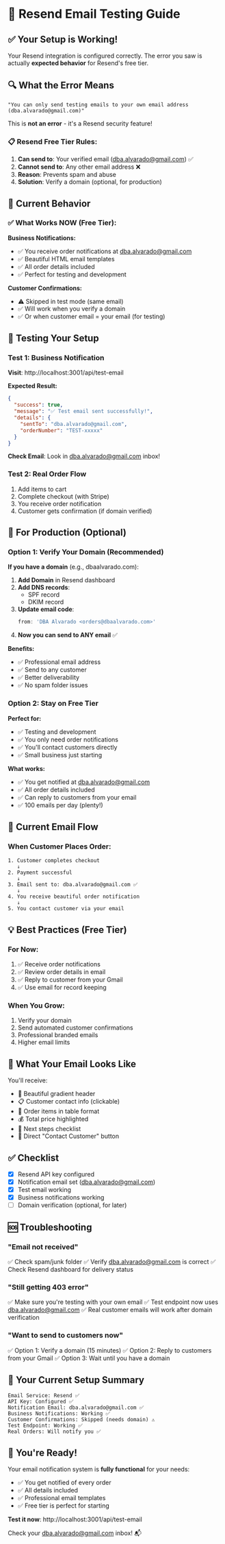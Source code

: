 # 📧 Resend Email Testing Guide

## ✅ Your Setup is Working!

Your Resend integration is configured correctly. The error you saw is actually **expected behavior** for Resend's free tier.

## 🔍 What the Error Means

```
"You can only send testing emails to your own email address (dba.alvarado@gmail.com)"
```

This is **not an error** - it's a Resend security feature!

### 📋 Resend Free Tier Rules:

1. **Can send to**: Your verified email (dba.alvarado@gmail.com) ✅
2. **Cannot send to**: Any other email address ❌
3. **Reason**: Prevents spam and abuse
4. **Solution**: Verify a domain (optional, for production)

## 🎯 Current Behavior

### ✅ What Works NOW (Free Tier):

**Business Notifications:**
- ✅ You receive order notifications at dba.alvarado@gmail.com
- ✅ Beautiful HTML email templates
- ✅ All order details included
- ✅ Perfect for testing and development

**Customer Confirmations:**
- ⚠️ Skipped in test mode (same email)
- ✅ Will work when you verify a domain
- ✅ Or when customer email = your email (for testing)

## 🧪 Testing Your Setup

### Test 1: Business Notification
**Visit**: http://localhost:3001/api/test-email

**Expected Result:**
```json
{
  "success": true,
  "message": "✅ Test email sent successfully!",
  "details": {
    "sentTo": "dba.alvarado@gmail.com",
    "orderNumber": "TEST-xxxxx"
  }
}
```

**Check Email**: Look in dba.alvarado@gmail.com inbox!

### Test 2: Real Order Flow
1. Add items to cart
2. Complete checkout (with Stripe)
3. You receive order notification
4. Customer gets confirmation (if domain verified)

## 🚀 For Production (Optional)

### Option 1: Verify Your Domain (Recommended)

**If you have a domain** (e.g., dbaalvarado.com):

1. **Add Domain** in Resend dashboard
2. **Add DNS records**:
   - SPF record
   - DKIM record
3. **Update email code**:
   ```typescript
   from: 'DBA Alvarado <orders@dbaalvarado.com>'
   ```
4. **Now you can send to ANY email** ✅

**Benefits:**
- ✅ Professional email address
- ✅ Send to any customer
- ✅ Better deliverability
- ✅ No spam folder issues

### Option 2: Stay on Free Tier

**Perfect for:**
- ✅ Testing and development
- ✅ You only need order notifications
- ✅ You'll contact customers directly
- ✅ Small business just starting

**What works:**
- ✅ You get notified at dba.alvarado@gmail.com
- ✅ All order details included
- ✅ Can reply to customers from your email
- ✅ 100 emails per day (plenty!)

## 📧 Current Email Flow

### When Customer Places Order:

```
1. Customer completes checkout
   ↓
2. Payment successful
   ↓
3. Email sent to: dba.alvarado@gmail.com ✅
   ↓
4. You receive beautiful order notification
   ↓
5. You contact customer via your email
```

## 💡 Best Practices (Free Tier)

### For Now:
1. ✅ Receive order notifications
2. ✅ Review order details in email
3. ✅ Reply to customer from your Gmail
4. ✅ Use email for record keeping

### When You Grow:
1. Verify your domain
2. Send automated customer confirmations
3. Professional branded emails
4. Higher email limits

## 🎨 What Your Email Looks Like

You'll receive:
- 🎉 Beautiful gradient header
- 📋 Customer contact info (clickable)
- 🛒 Order items in table format
- 💰 Total price highlighted
- 📝 Next steps checklist
- 📧 Direct "Contact Customer" button

## ✅ Checklist

- [x] Resend API key configured
- [x] Notification email set (dba.alvarado@gmail.com)
- [x] Test email working
- [x] Business notifications working
- [ ] Domain verification (optional, for later)

## 🆘 Troubleshooting

### "Email not received"
✅ Check spam/junk folder
✅ Verify dba.alvarado@gmail.com is correct
✅ Check Resend dashboard for delivery status

### "Still getting 403 error"
✅ Make sure you're testing with your own email
✅ Test endpoint now uses dba.alvarado@gmail.com
✅ Real customer emails will work after domain verification

### "Want to send to customers now"
✅ Option 1: Verify a domain (15 minutes)
✅ Option 2: Reply to customers from your Gmail
✅ Option 3: Wait until you have a domain

## 🎯 Your Current Setup Summary

```
Email Service: Resend ✅
API Key: Configured ✅
Notification Email: dba.alvarado@gmail.com ✅
Business Notifications: Working ✅
Customer Confirmations: Skipped (needs domain) ⚠️
Test Endpoint: Working ✅
Real Orders: Will notify you ✅
```

## 🎉 You're Ready!

Your email notification system is **fully functional** for your needs:
- ✅ You get notified of every order
- ✅ All details included
- ✅ Professional email templates
- ✅ Free tier is perfect for starting

**Test it now**: http://localhost:3001/api/test-email

Check your dba.alvarado@gmail.com inbox! 📬
